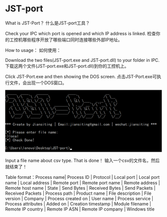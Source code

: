 # JST-port
 What is JST-Port？
 什么是JST-port工具？

 Check your IPC which port is opened and which IP address is linked. 
 检查你的工控机哪些程序开放了哪些端口同时连接哪些外部IP地址。

 How to usage：
 如何使用：

 Download the two files(JST-port.exe and JST-port.dll) to your folder in IPC.
 下载这两个文件(JST-port.exe和JST-port.dll)到你的工控机上。

 Click JST-Port.exe and then showing the DOS screen.
 点击JST-Port.exe可执行文件，会出现一个DOS窗口。

![avatar](/screen.png)

 Input a file name about csv type. That is done！
 输入一个csv的文件名，然后就结束了！

 Table format：Process name| Process ID | Protocol | Local port | Local port name | Local address | Remote port | Remote port name | Remote address | Remote host name | State | Send Bytes | Received Bytes | Send Packets | Received Packets | Process path | Product name | File description | File version | Company | Process created on | User name | Process service | Process attributes | Added on | Creation timestamp | Module filename | Remote IP country | Remote IP ASN | Remote IP company | Windows title
